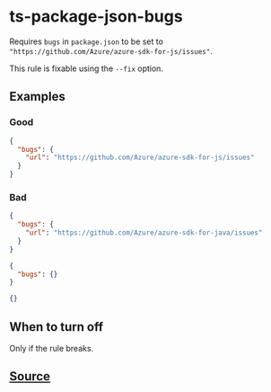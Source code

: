 # ts-package-json-bugs

Requires `bugs` in `package.json` to be set to `"https://github.com/Azure/azure-sdk-for-js/issues"`.

This rule is fixable using the `--fix` option.

## Examples

### Good

```json
{
  "bugs": {
    "url": "https://github.com/Azure/azure-sdk-for-js/issues"
  }
}
```

### Bad

```json
{
  "bugs": {
    "url": "https://github.com/Azure/azure-sdk-for-java/issues"
  }
}
```

```json
{
  "bugs": {}
}
```

```json
{}
```

## When to turn off

Only if the rule breaks.

## [Source](https://azure.github.io/azure-sdk/typescript_implementation.html#ts-package-json-bugs)